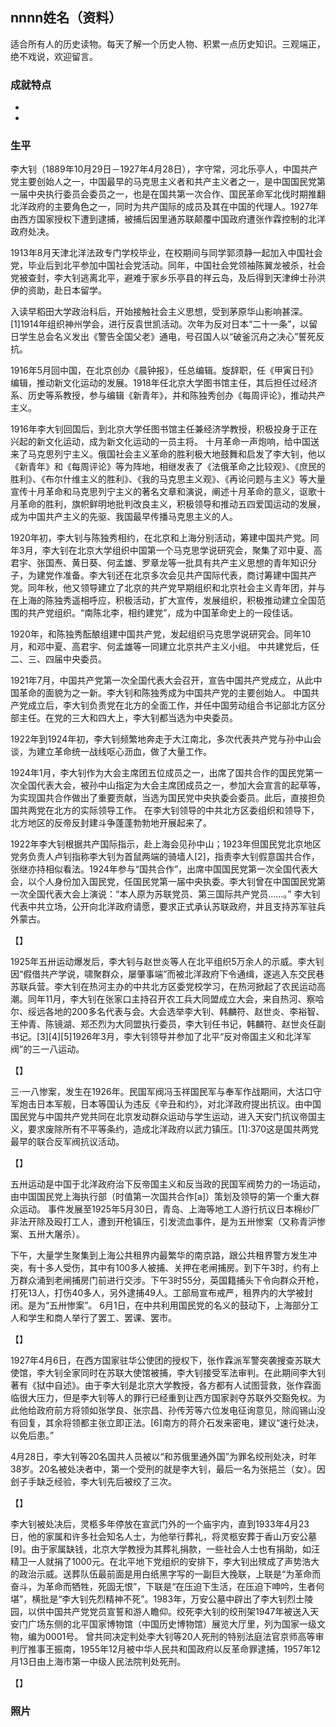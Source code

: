 ## nnnn姓名（资料）

适合所有人的历史读物。每天了解一个历史人物、积累一点历史知识。三观端正，绝不戏说，欢迎留言。  

### 成就特点

- ​
- ​


### 生平

李大钊（1889年10月29日－1927年4月28日），字守常，河北乐亭人，中国共产党主要创始人之一，中国最早的马克思主义者和共产主义者之一，是中国国民党第一届中央执行委员会委员之一，也是在国共第一次合作、国民革命军北伐时期推翻北洋政府的主要角色之一，同时为共产国际的成员及其在中国的代理人。1927年由西方国家授权下遭到逮捕，被捕后因里通苏联颠覆中国政府遭张作霖控制的北洋政府处决。



1913年8月天津北洋法政专门学校毕业，在校期间与同学郭须静一起加入中国社会党，毕业后到北平参加中国社会党活动。同年，中国社会党领袖陈翼龙被杀，社会党被查封，李大钊逃离北平，避难于家乡乐亭县的祥云岛，及后得到天津绅士孙洪伊的资助，赴日本留学。

入读早稻田大学政治科后，开始接触社会主义思想，受到茅原华山影响甚深。[1]1914年组织神州学会，进行反袁世凯活动。次年为反对日本“二十一条”，以留日学生总会名义发出《警告全国父老》通电，号召国人以“破釜沉舟之决心”誓死反抗。

1916年5月回中国，在北京创办《晨钟报》，任总编辑。旋辞职，任《甲寅日刊》编辑，推动新文化运动的发展。1918年任北京大学图书馆主任，其后担任过经济系、历史等系教授，参与编辑《新青年》，并和陈独秀创办《每周评论》，推动共产主义。

1916年李大钊回国后，到北京大学任图书馆主任兼经济学教授，积极投身于正在兴起的新文化运动，成为新文化运动的一员主将。 十月革命一声炮响，给中国送来了马克思列宁主义。俄国社会主义革命的胜利极大地鼓舞和启发了李大钊，他以《新青年》和《每周评论》等为阵地，相继发表了《法俄革命之比较观》、《庶民的胜利》、《布尔什维主义的胜利》、《我的马克思主义观》、《再论问题与主义》等大量宣传十月革命和马克思列宁主义的著名文章和演说，阐述十月革命的意义，讴歌十月革命的胜利，旗帜鲜明地批判改良主义，积极领导和推动五四爱国运动的发展，成为中国共产主义的先驱、我国最早传播马克思主义的人。





1920年初，李大钊与陈独秀相约，在北京和上海分别活动，筹建中国共产党。同年3月，李大钊在北京大学组织中国第一个马克思学说研究会，聚集了邓中夏、高君宇、张国焘、黄日葵、何孟雄、罗章龙等一批具有共产主义思想的青年知识分子，为建党作准备。李大钊还在北京多次会见共产国际代表，商讨筹建中国共产党。同年秋，他又领导建立了北京的共产党早期组织和北京社会主义青年团，并与在上海的陈独秀遥相呼应，积极活动，扩大宣传，发展组织，积极推动建立全国范围的共产党组织。“南陈北李，相约建党”，成为中国革命史上的一段佳话。

1920年，和陈独秀酝酿组建中国共产党，发起组织马克思学说研究会。同年10月，和邓中夏、高君宇、何孟雄等一同建立北京共产主义小组。 中共建党后，任二、三、四届中央委员。



1921年7月，中国共产党第一次全国代表大会召开，宣告中国共产党成立，从此中国革命的面貌为之一新。李大钊和陈独秀成为中国共产党的主要创始人。 中国共产党成立后，李大钊负责党在北方的全面工作，并任中国劳动组合书记部北方区分部主任。在党的三大和四大上，李大钊都当选为中央委员。





1922年到1924年初，李大钊频繁地奔走于大江南北，多次代表共产党与孙中山会谈，为建立革命统一战线呕心沥血，做了大量工作。

1924年1月，李大钊作为大会主席团五位成员之一，出席了国共合作的国民党第一次全国代表大会，被孙中山指定为大会主席团成员之一，参加大会宣言的起草等，为实现国共合作做出了重要贡献，当选为国民党中央执委会委员。此后，直接担负国共两党在北方的实际领导工作。 在李大钊领导的中共北方区委组织和领导下，北方地区的反帝反封建斗争蓬蓬勃勃地开展起来了。



1922年李大钊根据共产国际指示，赴上海会见孙中山；1923年但国民党北京地区党务负责人卢钊指称李大钊为首鼠两端的骑墙人[2]，指责李大钊假意国共合作，张继亦持相似看法。1924年参与“国共合作”，出席中国国民党第一次全国代表大会，以个人身份加入国民党，任国民党第一届中央执委。李大钊曾在中国国民党第一次全国代表大会上演说：“本人原为苏联党员、第三国际共产党员……。”
李大钊代表中共立场，公开向北洋政府请愿，要求正式承认苏联政府，并且支持苏军驻兵外蒙古。

【】

1925年五卅运动爆发后，李大钊与赵世炎等人在北平组织5万余人的示威。李大钊因“假借共产学说，啸聚群众，屡肇事端”而被北洋政府下令通缉，遂逃入东交民巷苏联兵营。李大钊在热河主办的中共北方区委党校学习，在热河掀起了农民运动高潮。同年11月，李大钊在张家口主持召开农工兵大同盟成立大会，来自热河、察哈尔、绥远各地的200多名代表与会。大会选举李大钊、韩麟符、赵世炎、李裕智、王仲青、陈镜湖、郑丕烈为大同盟执行委员，李大钊任书记，韩麟符、赵世炎任副书记。[3][4][5]1926年3月，李大钊领导并参加了北平“反对帝国主义和北洋军阀”的三一八运动。

【】

三·一八惨案，发生在1926年。民国军阀冯玉祥国民军与奉军作战期间，大沽口守军炮击日本军舰，日本等国认为违反《辛丑和约》，对北洋政府提出抗议。由中国国民党与中国共产党共同在北京发动群众运动与学生运动，进入天安门抗议帝国主义，要求废除所有不平等条约，造成北洋政府以武力镇压。[1]:370这是国共两党最早的联合反军阀抗议活动。

【】

五卅运动是中国于北洋政府治下反帝国主义和反当政的民国军阀势力的一场运动，由中国国民党上海执行部（时值第一次国共合作[a]）策划及领导的第一个重大群众运动。
事件发展至1925年5月30日，青岛、上海等地工人游行抗议日本棉纱厂非法开除及殴打工人，遭到开枪镇压，引发流血事件，是为五卅惨案（又称青沪惨案、五卅大屠杀）。

下午，大量学生聚集到上海公共租界内最繁华的南京路，跟公共租界警方发生冲突，有十多人受伤，其中有100多人被捕、关押在老闸捕房。到下午3时，约有上万群众涌到老闸捕房门前进行交涉。下午3时55分，英国籍捕头下令向群众开枪，打死13人，打伤40多人，另外逮捕49人。工部局宣布戒严，租界内的大学被封闭。是为“五卅惨案”。
6月1日，在中共利用国民党的名义的鼓动下，上海部分工人和学生和商人举行了罢工、罢课、罢市。

【】

1927年4月6日，在西方国家驻华公使团的授权下，张作霖派军警突袭搜查苏联大使馆，李大钊全家同时在苏联大使馆被捕，李大钊接受军法审判。在此期间李大钊著有《狱中自述》。由于李大钊是北京大学教授，各方都有人试图营救，张作霖面临很大压力，但是李大钊等人的罪行已经重到让西方国家剥夺苏联外交豁免权。为此他给政府前方将领如张学良、张宗昌、孙传芳等六位发电征询意见，除阎锡山没有回复，其余将领都主张立即正法。[6]南方的蒋介石发来密电，建议“速行处决，以免后患。”

4月28日，李大钊等20名国共人员被以“和苏俄里通外国”为罪名绞刑处决，时年38岁。20名被处决者中，第一个受刑的就是李大钊，最后一名为张挹兰（女）。因刽子手缺乏经验，李大钊先后被绞了三次。

【】

李大钊被处决后，灵柩多年停放在宣武门外的一个庙宇内，直到1933年4月23日，他的家属和许多社会知名人士，为他举行葬礼，将灵柩安葬于香山万安公墓[9]。由于家属缺钱，北京大学教授为其葬礼捐款，一些社会人士也有捐助，如汪精卫一人就捐了1000元。在北平地下党组织的安排下，李大钊出殡成了声势浩大的政治示威。送葬队伍最前面是用白纸黑字写的一副巨大挽联，上联是“为革命而奋斗，为革命而牺牲，死固无恨”，下联是“在压迫下生活，在压迫下呻吟，生者何堪”，横批是“李大钊先烈精神不死”。1983年，万安公墓中辟出了李大钊烈士陵园，以供中国共产党党员宣誓和游人瞻仰。绞死李大钊的绞刑架1947年被送入天安门广场东侧的北平国家博物馆（中国历史博物馆）展览大厅里，列为国家一级文物，编为0001号。
曾共同决定判处李大钊等20人死刑的特别法庭法官京师高等审判厅推事王振南，1955年12月被中华人民共和国政府以反革命罪逮捕，1957年12月13日由上海市第一中级人民法院判处死刑。

【】

### 照片

